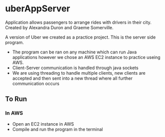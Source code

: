 # uberAppServer
Application allows passengers to arrange rides with drivers in their city. Created by Alexandra Duron and Graeme Somerville.

A version of Uber we created as a practice project. This is the server side program.

* The program can be ran on any machine which can run Java applications however we chose an AWS EC2 instance to practice useing AWS.
* Client-Server communication is handled through java sockets
* We are using threading to handle multiple clients, new clients are accepted and then sent into a new thread where all further communication occurs

## To Run
### In AWS
* Open an EC2 instance in AWS
* Compile and run the program in the terminal
